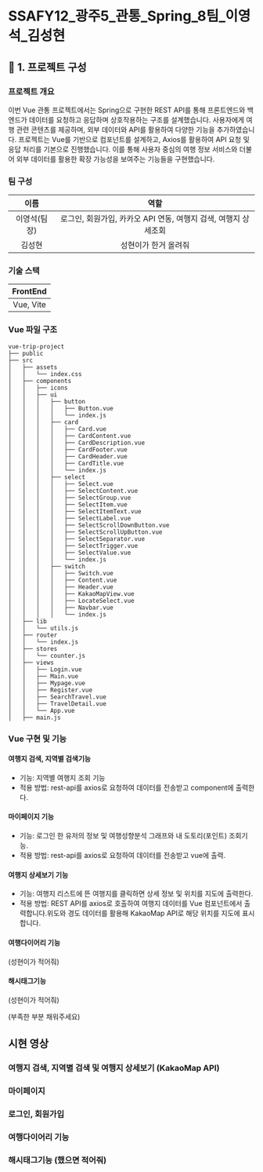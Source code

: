 # SSAFY12_광주5_관통_Spring_8팀_이영석_김성현

## :pushpin: 1. 프로젝트 구성
### 프로젝트 개요

이번 Vue 관통 프로젝트에서는 Spring으로 구현한 REST API를 통해 프론트엔드와 백엔드가 데이터를 요청하고 응답하며 상호작용하는 구조를 설계했습니다.
사용자에게 여행 관련 콘텐츠를 제공하며, 외부 데이터와 API를 활용하여 다양한 기능을 추가하였습니다.
프로젝트는 Vue를 기반으로 컴포넌트를 설계하고, Axios를 활용하여 API 요청 및 응답 처리를 기본으로 진행했습니다.
이를 통해 사용자 중심의 여행 정보 서비스와 더불어 외부 데이터를 활용한 확장 가능성을 보여주는 기능들을 구현했습니다.


### 팀 구성
|   이름    |        역할         |
| :-----: | :---------------: |
| 이영석(팀장) | 로그인, 회원가입, 카카오 API 연동, 여행지 검색, 여행지 상세조회 |
|   김성현   |   성현이가 한거 올려줘    |

### 기술 스택
|           FrontEnd           |
| :-------------------------: |
| Vue, Vite |

### Vue 파일 구조

```
vue-trip-project
├── public
├── src
│   ├── assets
│   │   └── index.css
│   ├── components
│   │   ├── icons
│   │   ├── ui
│   │   │   ├── button
│   │   │   │   ├── Button.vue
│   │   │   │   └── index.js
│   │   │   ├── card
│   │   │   │   ├── Card.vue
│   │   │   │   ├── CardContent.vue
│   │   │   │   ├── CardDescription.vue
│   │   │   │   ├── CardFooter.vue
│   │   │   │   ├── CardHeader.vue
│   │   │   │   ├── CardTitle.vue
│   │   │   │   └── index.js
│   │   │   ├── select
│   │   │   │   ├── Select.vue
│   │   │   │   ├── SelectContent.vue
│   │   │   │   ├── SelectGroup.vue
│   │   │   │   ├── SelectItem.vue
│   │   │   │   ├── SelectItemText.vue
│   │   │   │   ├── SelectLabel.vue
│   │   │   │   ├── SelectScrollDownButton.vue
│   │   │   │   ├── SelectScrollUpButton.vue
│   │   │   │   ├── SelectSeparator.vue
│   │   │   │   ├── SelectTrigger.vue
│   │   │   │   ├── SelectValue.vue
│   │   │   │   └── index.js
│   │   │   ├── switch
│   │   │   │   ├── Switch.vue
│   │   │   │   ├── Content.vue
│   │   │   │   ├── Header.vue
│   │   │   │   ├── KakaoMapView.vue
│   │   │   │   ├── LocateSelect.vue
│   │   │   │   ├── Navbar.vue
│   │   │   │   └── index.js
│   ├── lib
│   │   └── utils.js
│   ├── router
│   │   └── index.js
│   ├── stores
│   │   └── counter.js
│   ├── views
│   │   ├── Login.vue
│   │   ├── Main.vue
│   │   ├── Mypage.vue
│   │   ├── Register.vue
│   │   ├── SearchTravel.vue
│   │   ├── TravelDetail.vue
│   │   └── App.vue
│   ├── main.js

```



### Vue 구현 및 기능
#### 여행지 검색, 지역별 검색기능
- 기능: 지역별 여행지 조회 기능
- 적용 방법: rest-api를 axios로 요청하여 데이터를 전송받고 component에 출력한다.

#### 마이페이지 기능
- 기능: 로그인 한 유저의 정보 및 여행성향분석 그래프와 내 도토리(포인트) 조회기능.
- 적용 방법: rest-api를 axios로 요청하여 데이터를 전송받고 vue에 출력.

#### 여행지 상세보기 기능
- 기능: 여행지 리스트에 뜬 여행지를 클릭하면 상세 정보 및 위치를 지도에 출력한다.
- 적용 방법: REST API를 axios로 호출하여 여행지 데이터를 Vue 컴포넌트에서 출력합니다.위도와 경도 데이터를 활용해         KakaoMap      API로 해당 위치를 지도에 표시합니다.

#### 여행다이어리 기능
(성현이가 적어줘)


#### 해시태그기능
(성현이가 적어줘)

(부족한 부분 채워주세요)

## 시현 영상
### 여행지 검색, 지역별 검색 및 여행지 상세보기 (KakaoMap API)

### 마이페이지

### 로그인, 회원가입

### 여행다이어리 기능

### 해시태그기능 (했으면 적어줘)
